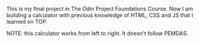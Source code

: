 This is my final project in The Odin Project Foundations Course. Now I am building a calculator with previous knowledge of HTML, CSS and JS that I learned on TOP.

NOTE: this calculator works from left to right. It doesn't follow PEMDAS.
